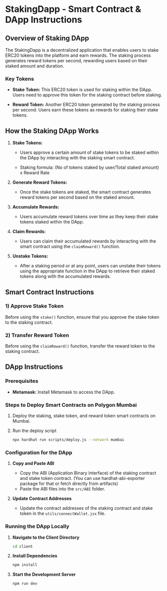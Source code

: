 # StakingDapp - Smart Contract & DApp Instructions

## Overview of Staking DApp

The StakingDapp is a decentralized application that enables users to stake ERC20 tokens into the platform and earn rewards. The staking process generates reward tokens per second, rewarding users based on their staked amount and duration.

### Key Tokens

- **Stake Token:** This ERC20 token is used for staking within the DApp. Users need to approve this token for the staking contract before staking.

- **Reward Token:** Another ERC20 token generated by the staking process per second. Users earn these tokens as rewards for staking their stake tokens.

## How the Staking DApp Works

1. **Stake Tokens:**

   - Users approve a certain amount of stake tokens to be staked within the DApp by interacting with the staking smart contract.

   - Staking formula: (No of tokens staked by user/Total staked amount) x Reward Rate

2. **Generate Reward Tokens:**

   - Once the stake tokens are staked, the smart contract generates reward tokens per second based on the staked amount.

3. **Accumulate Rewards:**

   - Users accumulate reward tokens over time as they keep their stake tokens staked within the DApp.

4. **Claim Rewards:**

   - Users can claim their accumulated rewards by interacting with the smart contract using the `claimReward()` function.

5. **Unstake Tokens:**
   - After a staking period or at any point, users can unstake their tokens using the appropriate function in the DApp to retrieve their staked tokens along with the accumulated rewards.

## Smart Contract Instructions

### 1) Approve Stake Token

Before using the `stake()` function, ensure that you approve the stake token to the staking contract.

### 2) Transfer Reward Token

Before using the `claimReward()` function, transfer the reward token to the staking contract.

## DApp Instructions

### Prerequisites

- **Metamask:** Install Metamask to access the DApp.

### Steps to Deploy Smart Contracts on Polygon Mumbai

1. Deploy the staking, stake token, and reward token smart contracts on Mumbai.

2. Run the deploy script

   ```bash
   npx hardhat run scripts/deploy.js --network mumbai
   ```

### Configuration for the DApp

1. **Copy and Paste ABI**

   - Copy the ABI (Application Binary Interface) of the staking contract and stake token contract. (You can use hardhat-abi-exporter package for that or fetch directly from artifacts)
   - Paste the ABI files into the `src/ABI` folder.

2. **Update Contract Addresses**
   - Update the contract addresses of the staking contract and stake token in the `utils/connectWallet.jsx` file.

### Running the DApp Locally

1. **Navigate to the Client Directory**

   ```bash
   cd client
   ```

2. **Install Dependencies**

   ```bash
   npm install
   ```

3. **Start the Development Server**
   ```bash
   npm run dev
   ```
